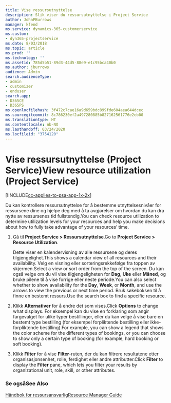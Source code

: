 ```yaml
---
title: Vise ressursutnyttelse
description: Slik viser du ressursutnyttelse i Project Service
author: JohnPBurrows
manager: kfend
ms.service: dynamics-365-customerservice
ms.custom:
- dyn365-projectservice
ms.date: 8/03/2018
ms.topic: article
ms.prod: ''
ms.technology: ''
ms.assetid: 785d5b51-89d3-44d5-88e9-e1c95bca40b0
ms.author: jburrows
audience: Admin
search.audienceType:
- admin
- customizer
- enduser
search.app:
- D365CE
- D365PS
ms.openlocfilehash: 3f472c7cae16a9d659bdc899fde604aea644dcec
ms.sourcegitcommit: 8c786230ef2a497280885b827162561776e2eb00
ms.translationtype: HT
ms.contentlocale: nb-NO
ms.lasthandoff: 03/24/2020
ms.locfileid: "3754120"
---
```

# <a name="view-resource-utilization-project-service"></a><span data-ttu-id="9495b-103">Vise ressursutnyttelse (Project Service)</span><span class="sxs-lookup"><span data-stu-id="9495b-103">View resource utilization (Project Service)</span></span>

[!INCLUDE[cc-applies-to-psa-app-1x-2x](../includes/cc-applies-to-psa-app-1x-2x.md)]

<span data-ttu-id="9495b-104">Du kan kontrollere ressursutnyttelse for å bestemme utnyttelsesnivåer for ressursene dine og hjelpe deg med å ta avgjørelser om hvordan du kan dra nytte av ressursenes tid fullstendig.</span><span class="sxs-lookup"><span data-stu-id="9495b-104">You can check resource utilization to determine utilization levels for your resources and help you make decisions about how to fully take advantage of your resources’ time.</span></span>  
  
1. <span data-ttu-id="9495b-105">Gå til **Project Service > Ressursutnyttelse**.</span><span class="sxs-lookup"><span data-stu-id="9495b-105">Go to **Project Service > Resource Utilization**.</span></span> 

     <span data-ttu-id="9495b-106">Dette viser en kalendervisning av alle ressursene og deres tilgjengelighet.</span><span class="sxs-lookup"><span data-stu-id="9495b-106">This shows a calendar view of all resources and their availability.</span></span> <span data-ttu-id="9495b-107">Velg en visning eller sorteringsrekkefølge fra toppen av skjermen.</span><span class="sxs-lookup"><span data-stu-id="9495b-107">Select a view or sort order from the top of the screen.</span></span> <span data-ttu-id="9495b-108">Du kan også velge om du vil vise tilgjengeligheten for **Dag**, **Uke** eller **Måned**, og bruke pilene til å vise forrige eller neste periode.</span><span class="sxs-lookup"><span data-stu-id="9495b-108">You can also select whether to show availability for the **Day**, **Week**, or **Month**, and use the arrows to view the previous or next time period.</span></span> <span data-ttu-id="9495b-109">Bruk søkeboksen til å finne en bestemt ressurs.</span><span class="sxs-lookup"><span data-stu-id="9495b-109">Use the search box to find a specific resource.</span></span>      
  
2. <span data-ttu-id="9495b-110">Klikk **Alternativer** for å endre det som vises.</span><span class="sxs-lookup"><span data-stu-id="9495b-110">Click **Options** to change what displays.</span></span> <span data-ttu-id="9495b-111">For eksempel kan du vise en forklaring som angir fargevalget for ulike typer bestillinger, eller du kan velge å vise bare en bestemt type bestilling (for eksempel forpliktende bestilling eller ikke-forpliktende bestilling).</span><span class="sxs-lookup"><span data-stu-id="9495b-111">For example, you can show a legend that shows the color scheme for the different types of bookings, or you can choose to show only a certain type of booking (for example, hard booking or soft booking).</span></span>  

3. <span data-ttu-id="9495b-112">Klikk **Filter** for å vise **Filter**-ruten, der du kan filtrere resultatene etter organisasjonsenhet, rolle, ferdighet eller andre attributter.</span><span class="sxs-lookup"><span data-stu-id="9495b-112">Click **Filter** to display the **Filter** pane, which lets you filter your results by organizational unit, role, skill, or other attributes.</span></span>  
  
### <a name="see-also"></a><span data-ttu-id="9495b-113">Se også</span><span class="sxs-lookup"><span data-stu-id="9495b-113">See Also</span></span>  
 [<span data-ttu-id="9495b-114">Håndbok for ressursansvarlig</span><span class="sxs-lookup"><span data-stu-id="9495b-114">Resource Manager Guide</span></span>](../project-service/resource-manager-guide.md)

